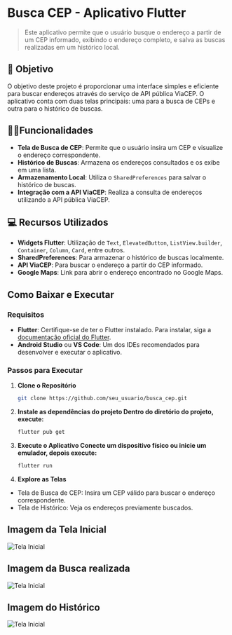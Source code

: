 # Busca CEP - Aplicativo Flutter

> Este aplicativo permite que o usuário busque o endereço a partir de um CEP informado, exibindo o endereço completo, e salva as buscas realizadas em um histórico local.

## 🎯 Objetivo

O objetivo deste projeto é proporcionar uma interface simples e eficiente para buscar endereços através do serviço de API pública ViaCEP. O aplicativo conta com duas telas principais: uma para a busca de CEPs e outra para o histórico de buscas.

## 🤳🏻Funcionalidades

- **Tela de Busca de CEP**: Permite que o usuário insira um CEP e visualize o endereço correspondente.
- **Histórico de Buscas**: Armazena os endereços consultados e os exibe em uma lista.
- **Armazenamento Local**: Utiliza o `SharedPreferences` para salvar o histórico de buscas.
- **Integração com a API ViaCEP**: Realiza a consulta de endereços utilizando a API pública ViaCEP.

## 💻 Recursos Utilizados

- **Widgets Flutter**: Utilização de `Text`, `ElevatedButton`, `ListView.builder`, `Container`, `Column`, `Card`, entre outros.
- **SharedPreferences**: Para armazenar o histórico de buscas localmente.
- **API ViaCEP**: Para buscar o endereço a partir do CEP informado.
- **Google Maps**: Link para abrir o endereço encontrado no Google Maps.

## Como Baixar e Executar

### Requisitos

- **Flutter**: Certifique-se de ter o Flutter instalado. Para instalar, siga a [documentação oficial do Flutter](https://flutter.dev/docs/get-started/install).
- **Android Studio** ou **VS Code**: Um dos IDEs recomendados para desenvolver e executar o aplicativo.

### Passos para Executar

1. **Clone o Repositório**
   ```bash
   git clone https://github.com/seu_usuario/busca_cep.git

2. **Instale as dependências do projeto Dentro do diretório do projeto, execute:**
   ```bash
   flutter pub get

3. **Execute o Aplicativo Conecte um dispositivo físico ou inicie um emulador, depois execute:**
   ```bash
   flutter run

4. **Explore as Telas**
  - Tela de Busca de CEP: Insira um CEP válido para buscar o endereço correspondente.
  - Tela de Histórico: Veja os endereços previamente buscados.

## Imagem da Tela Inicial
![Tela Inicial](img/home.png)
## Imagem da Busca realizada
![Tela Inicial](img/cep.png)
## Imagem do Histórico
![Tela Inicial](img/historico.png)
